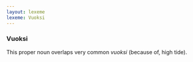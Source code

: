 ```yaml
---
layout: lexeme
lexeme: Vuoksi
---
```


###  Vuoksi 
This proper noun overlaps  very common *vuoksi* (because of, high tide).

